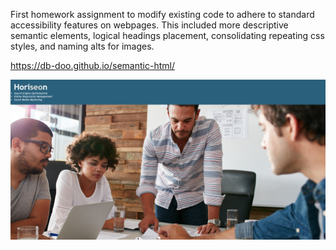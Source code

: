 First homework assignment to modify existing code to adhere to standard accessibility features on webpages. This included more descriptive semantic elements, logical headings placement, consolidating repeating css styles, and naming alts for images. 

https://db-doo.github.io/semantic-html/

<img src="./assets/pic.png"/>
